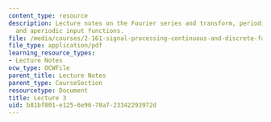 ```yaml
---
content_type: resource
description: Lecture notes on the Fourier series and transform, periodic input functions,
  and aperiodic input functions.
file: /media/courses/2-161-signal-processing-continuous-and-discrete-fall-2008/b81bf801e1256e9678a723342293972d_lecture_03.pdf
file_type: application/pdf
learning_resource_types:
- Lecture Notes
ocw_type: OCWFile
parent_title: Lecture Notes
parent_type: CourseSection
resourcetype: Document
title: Lecture 3
uid: b81bf801-e125-6e96-78a7-23342293972d
---
```

